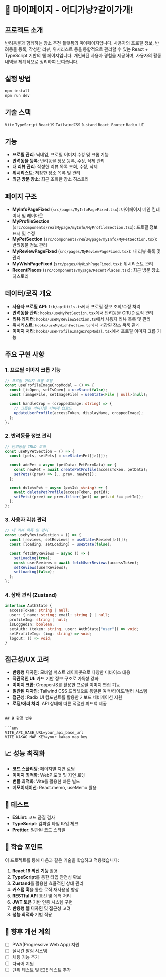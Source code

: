 # 👤 마이페이지 - 어디가냥?같이가개!

## 프로젝트 소개

반려동물과 함께하는 장소 추천 플랫폼의 마이페이지입니다. 사용자의 프로필 정보, 반려동물 등록, 작성한 리뷰, 위시리스트 등을 통합적으로 관리할 수 있는 React + TypeScript 기반의 웹 페이지입니다. 개인화된 사용자 경험을 제공하며, 사용자의 활동 내역을 체계적으로 정리하여 보여줍니다.

## 실행 방법

```bash
npm install
npm run dev
```

## 기술 스택

`Vite` `TypeScript` `React19` `TailwindCSS` `Zustand` `React Router` `Radix UI`

## 기능

- **프로필 관리**: 닉네임, 프로필 이미지 수정 및 크롭 기능
- **반려동물 등록**: 반려동물 정보 등록, 수정, 삭제 관리
- **내 리뷰 관리**: 작성한 리뷰 목록 조회, 수정, 삭제
- **위시리스트**: 저장한 장소 목록 및 관리
- **최근 방문 장소**: 최근 조회한 장소 히스토리

## 페이지 구조

- **MyInfoPageFixed** (`src/pages/MyInfoPageFixed.tsx`): 마이페이지 메인 컨테이너 및 레이아웃
- **MyProfileSection** (`src/components/realMypage/myInfo/MyProfileSection.tsx`): 프로필 정보 표시 및 수정
- **MyPetSection** (`src/components/realMypage/myInfo/MyPetSection.tsx`): 반려동물 정보 관리
- **MyReviewPageFixed** (`src/pages/MyReviewPageFixed.tsx`): 내 리뷰 목록 및 관리
- **MyWishPageFixed** (`src/pages/MyWishPageFixed.tsx`): 위시리스트 관리
- **RecentPlaces** (`src/components/mypage/RecentPlaces.tsx`): 최근 방문 장소 히스토리

## 데이터/로직 개요

- **사용자 프로필 API**: `lib/apiUtils.ts`에서 프로필 정보 조회/수정 처리
- **반려동물 관리**: `hooks/useMyPetSection.tsx`에서 반려동물 CRUD 로직 관리
- **리뷰 데이터**: `hooks/useMyReviewSection.ts`에서 사용자 리뷰 목록 및 관리
- **위시리스트**: `hooks/useMyWishSection.ts`에서 저장된 장소 목록 관리
- **이미지 처리**: `hooks/useProfileImageCropModal.tsx`에서 프로필 이미지 크롭 기능

## 주요 구현 사항

### 1. 프로필 이미지 크롭 기능

```typescript
// 프로필 이미지 크롭 모달
const useProfileImageCropModal = () => {
  const [isOpen, setIsOpen] = useState(false);
  const [imageFile, setImageFile] = useState<File | null>(null);

  const handleCrop = (croppedImage: string) => {
    // 크롭된 이미지를 서버에 업로드
    updateUserProfile(accessToken, displayName, croppedImage);
  };
};
```

### 2. 반려동물 정보 관리

```typescript
// 반려동물 CRUD 로직
const useMyPetSection = () => {
  const [pets, setPets] = useState<Pet[]>([]);

  const addPet = async (petData: PetFormData) => {
    const newPet = await createPetProfile(accessToken, petData);
    setPets((prev) => [...prev, newPet]);
  };

  const deletePet = async (petId: string) => {
    await deletePetProfile(accessToken, petId);
    setPets((prev) => prev.filter((pet) => pet.id !== petId));
  };
};
```

### 3. 사용자 리뷰 관리

```typescript
// 내 리뷰 목록 및 관리
const useMyReviewSection = () => {
  const [reviews, setReviews] = useState<Review[]>([]);
  const [loading, setLoading] = useState(false);

  const fetchMyReviews = async () => {
    setLoading(true);
    const userReviews = await fetchUserReviews(accessToken);
    setReviews(userReviews);
    setLoading(false);
  };
};
```

### 4. 상태 관리 (Zustand)

```typescript
interface AuthState {
  accessToken: string | null;
  user: { name: string; email: string } | null;
  profileImg: string | null;
  isLoggedIn: boolean;
  setAuth: (token: string, user: AuthState["user"]) => void;
  setProfileImg: (img: string) => void;
  logout: () => void;
}
```

## 접근성/UX 고려

- **반응형 디자인**: 모바일 퍼스트 레이아웃으로 다양한 디바이스 대응
- **직관적인 UI**: 카드 기반 정보 구조로 가독성 강화
- **이미지 크롭**: CropperJS를 활용한 프로필 이미지 편집 기능
- **일관된 디자인**: Tailwind CSS 프리셋으로 통일된 여백/타이포/컬러 시스템
- **접근성**: Radix UI 컴포넌트를 활용한 키보드 네비게이션 지원
- **로딩/에러 처리**: API 상태에 따른 적절한 피드백 제공

````

## 🔒 환경 변수

```env
VITE_API_BASE_URL=your_api_base_url
VITE_KAKAO_MAP_KEY=your_kakao_map_key
````

## 📈 성능 최적화

- **코드 스플리팅**: 페이지별 지연 로딩
- **이미지 최적화**: WebP 포맷 및 지연 로딩
- **번들 최적화**: Vite를 활용한 빠른 빌드
- **메모이제이션**: React.memo, useMemo 활용

## 🧪 테스트

- **ESLint**: 코드 품질 검사
- **TypeScript**: 컴파일 타임 타입 체크
- **Prettier**: 일관된 코드 스타일

## 📝 학습 포인트

이 프로젝트를 통해 다음과 같은 기술을 학습하고 적용했습니다:

1. **React 19 최신 기능** 활용
2. **TypeScript**를 통한 타입 안전성 확보
3. **Zustand**를 활용한 효율적인 상태 관리
4. **커스텀 훅**을 통한 로직 재사용성 향상
5. **RESTful API** 통신 및 에러 처리
6. **JWT 토큰** 기반 인증 시스템 구현
7. **반응형 웹 디자인** 및 접근성 고려
8. **성능 최적화** 기법 적용

## 🎯 향후 개선 계획

- [ ] PWA(Progressive Web App) 지원
- [ ] 실시간 알림 시스템
- [ ] 채팅 기능 추가
- [ ] 다국어 지원
- [ ] 단위 테스트 및 E2E 테스트 추가
